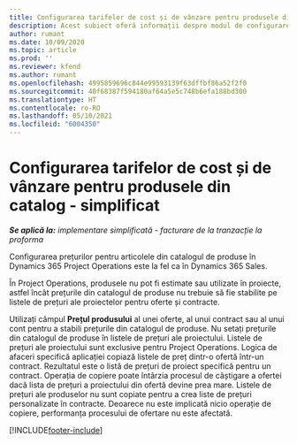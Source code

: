 ```yaml
---
title: Configurarea tarifelor de cost și de vânzare pentru produsele din catalog - simplificat
description: Acest subiect oferă informații despre modul de configurare al ratei de cost și vânzări pentru elemente dintr-un catalog de produse.
author: rumant
ms.date: 10/09/2020
ms.topic: article
ms.prod: ''
ms.reviewer: kfend
ms.author: rumant
ms.openlocfilehash: 4995859696c844e99593139f63dffbf86a52f2f0
ms.sourcegitcommit: 40f68387f594180af64a5e5c748b6efa188bd300
ms.translationtype: HT
ms.contentlocale: ro-RO
ms.lasthandoff: 05/10/2021
ms.locfileid: "6004350"
---
```

# <a name="set-up-cost-and-sales-rates-for-catalog-products---lite"></a>Configurarea tarifelor de cost și de vânzare pentru produsele din catalog - simplificat

_**Se aplică la:** implementare simplificată - facturare de la tranzacție la proforma_


Configurarea prețurilor pentru articolele din catalogul de produse în Dynamics 365 Project Operations este la fel ca în Dynamics 365 Sales.

În Project Operations, produsele nu pot fi estimate sau utilizate în proiecte, astfel încât prețurile din catalogul de produse nu trebuie să fie stabilite pe listele de prețuri ale proiectelor pentru oferte și contracte.

Utilizați câmpul **Prețul produsului** al unei oferte, al unui contract sau al unui cont pentru a stabili prețurile din catalogul de produse. Nu setați prețurile din catalogul de produse în listele de prețuri ale proiectului. Listele de prețuri ale proiectului sunt exclusive pentru Project Operations. Logica de afaceri specifică aplicației copiază listele de preț dintr-o ofertă într-un contract. Rezultatul este o listă de prețuri de proiect specifică pentru un contract. Operația de copiere poate întârzia procesul de câștigare a ofertei dacă lista de prețuri a proiectului din ofertă devine prea mare. Listele de prețuri ale produselor nu sunt copiate pentru a crea liste de prețuri personalizate în contracte. Deoarece nu este implicată nicio operație de copiere, performanța procesului de ofertare nu este afectată.


[!INCLUDE[footer-include](../../includes/footer-banner.md)]